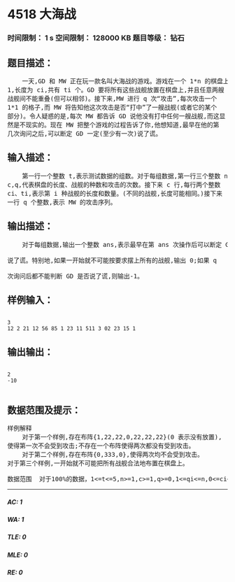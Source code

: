 # 4518 大海战   
### 时间限制： 1 s     空间限制： 128000 KB     题目等级： 钻石  
## 题目描述：  

<pre>
    一天,GD 和 MW 正在玩一款名叫大海战的游戏。游戏在一个 1*n 的棋盘上进行。一开始 GD 拥有 c 种战舰,每种战舰的宽度为
1,长度为 ci,共有 ti 个。GD 要将所有这些战舰放置在棋盘上,并且任意两艘
战舰间不能重叠(但可以相邻)。接下来,MW 进行 q 次“攻击”,每次攻击一个
1*1 的格子,而 MW 将告知他这次攻击是否“打中”了一艘战舰(或者它的某个
部分)。令人疑惑的是,每次 MW 都告诉 GD 说他没有打中任何一艘战舰,而这显
然是不现实的。现在 MW 把整个游戏的过程告诉了你,他想知道,最早在他的第
几次询问之后,可以断定 GD 一定(至少有一次)说了谎。 
</pre>
  
  
## 输入描述：  

<pre>
    第一行一个整数 t,表示测试数据的组数。对于每组数据,第一行三个整数 n,
c,q,代表棋盘的长度、战舰的种数和攻击的次数。接下来 c 行,每行两个整数
ci、ti,表示第 i 种战舰的长度和数量。(不同的战舰,长度可能相同。)接下来
一行 q 个整数,表示 MW 的攻击序列。 
</pre>
  
  
## 输出描述：  

<pre>
    对于每组数据,输出一个整数 ans,表示最早在第 ans 次操作后可以断定 GD
说了谎。特别地,如果一开始就不可能按要求摆上所有的战舰,输出 0;如果 q
次询问后都不能判断 GD 是否说了谎,则输出-1。 
</pre>
  
  
## 样例输入：  

<pre><code>
3  
12 2 21 12 56 85 1 23 11 511 3 02 23 15 1
</code></pre>
  
  
## 输出输出：  

<pre><code>
2  
-10  

</code></pre>
  
  
## 数据范围及提示：  

<pre>
样例解释  
    对于第一个样例,存在布阵{1,22,22,0,22,22,22}(0 表示没有放置),
使得第一次不会受到攻击;不存在一个布阵使得两次都没有受到攻击。  
    对于第二个样例,存在布阵{0,333,0},使得两次均不会受到攻击。
对于第三个样例,一开始就不可能把所有战舰合法地布置在棋盘上。   
  
数据范围  对于100%的数据，1<=t<=5,n>=1,c>=1,q>=0,1<=qi<=n,0<=ci<=100000，0<=ti<=100000。   对于测试点1，n<=1000000000，c<=100000，q=0；   对于测试点2、3，所有的ti均为1；   对于测试点2-8，n<=400000，c<=100，q=1；   对于测试点9，n<=100，c=1，q<=100；   对于测试点10-14，n<=200000，c=1，q<=200000；   对于测试点15、16，n<=200，c=2，q<=200；   对于测试点17-20，n<=4000，c=2，q<=4000。
</pre>
  
  
***  

##### AC: 1  
##### WA: 1  
##### TLE: 0  
##### MLE: 0  
##### RE: 0  
